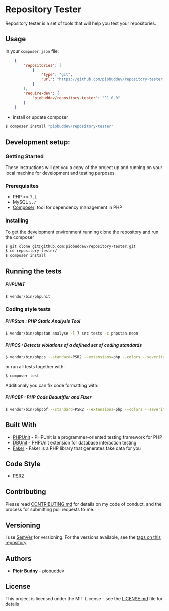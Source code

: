 # Repository Tester

Repository tester is a set of tools that will help you test your repositories. 

## Usage
In your `composer.json` file:
```json
    {
        "repositories": [
            {
                "type": "git",
                "url": "https://github.com/piobuddev/repository-tester.git"
            }
        ],
        "require-dev": {
            "piobuddev/repository-tester": "^1.0.0"
        }
    }
```
- install or update composer
```sh
$ composer install "piobuddev/repository-tester"
```

## Development setup:
### Getting Started

These instructions will get you a copy of the project up and running on your local machine for development and testing purposes.

### Prerequisites
* PHP >= `7.1`
* MySQL `5.7`
* [Composer](https://getcomposer.org/): tool for dependency management in PHP

### Installing

To get the development environment running clone the repository and run the composer

```sh
$ git clone git@github.com:piobuddev/repository-tester.git
$ cd repository-tester/
$ composer install
```

## Running the tests

##### PHPUNIT

```sh
$ vendor/bin/phpunit 
```

### Coding style tests
##### PHPStan : PHP Static Analysis Tool

```sh
$ vendor/bin/phpstan analyse -l 7 src tests -c phpstan.neon
```
##### PHPCS : Detects violations of a defined set of coding standards

```sh
$ vendor/bin/phpcs --standard=PSR2 --extensions=php --colors --severity=1 src
```

or run all tests together with:
```sh
$ composer test
```

Additionaly you can fix code formatting with:
##### PHPCBF : PHP Code Beautifier and Fixer

```sh
$ vendor/bin/phpcbf --standard=PSR2 --extensions=php --colors --severity=1 src
```

## Built With

* [PHPUnit](https://phpunit.de/) - PHPUnit is a programmer-oriented testing framework for PHP
* [DBUnit](https://github.com/sebastianbergmann/dbunit) - PHPUnit extension for database interaction testing
* [Faker](https://github.com/fzaninotto/Faker) - Faker is a PHP library that generates fake data for you

## Code Style
* [PSR2](https://www.php-fig.org/psr/psr-2/)


## Contributing

Please read [CONTRIBUTING.md](https://gist.github.com/piobuddev/c04b7341f68da9718907cb593012d746) for details on my code of conduct, and the process for submitting pull requests to me.

## Versioning

I use [SemVer](http://semver.org/) for versioning. For the versions available, see the [tags on this repository](https://github.com/your/project/tags). 

## Authors

* **Piotr Budny** - [piobuddev](https://github.com/piobuddev)

## License

This project is licensed under the MIT License - see the [LICENSE.md](https://github.com/piobuddev/repository-tester/blob/master/LICENSE.md) file for details
